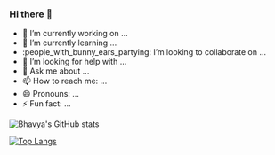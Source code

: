 ### Hi there :wave:



- :telescope: I’m currently working on ...
- :seedling: I’m currently learning ...
- :people_with_bunny_ears_partying: I’m looking to collaborate on ...
- :thinking: I’m looking for help with ...
- :speech_balloon: Ask me about ...
- :mailbox: How to reach me: ...
- :smile: Pronouns: ...
- :zap: Fun fact: ...

![Bhavya's GitHub stats](https://github-readme-stats.vercel.app/api?username=BhavyaT-135&show_icons=true&theme=radical&hide_border=true&include_all_commits=true&count_private=true)

[![Top Langs](https://github-readme-stats.vercel.app/api/top-langs/?username=BeeBombshell&layout=compact&theme=radical&hide_border=true)](https://github.com/BhavyaT-135/github-readme-stats)
